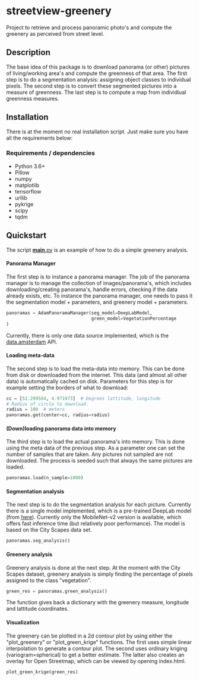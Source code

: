 # streetview-greenery

Project to retrieve and process panoramic photo's and compute the greenery as perceived from street level.

## Description

The base idea of this package is to download panorama (or other) pictures of living/working area's and compute the greenness of that area. The first step is to do a segmentation analysis: assigning object classes to individual pixels. The second step is to convert these segmented pictures into a measure of greenness. The last step is to compute a map from individiual greenness measures. 

## Installation

There is at the moment no real installation script. Just make sure you have all the requirements below:

### Requirements / dependencies

- Python 3.6+
- Pillow
- numpy
- matplotlib
- tensorflow
- urllib
- pykrige
- scipy
- tqdm

## Quickstart

The script [__main__.py](__main__.py) is an example of how to do a simple greenery analysis.

#### Panorama Manager

The first step is to instance a panorama manager. The job of the panorama manager is to manage the collection of images/panorama's, which includes downloading/creating panorama's, handle errors, checking if the data already exists, etc. To instance the panorama manager, one needs to pass it the segmentation model + parameters, and greenery model + parameters.

```python
panoramas = AdamPanoramaManager(seg_model=DeepLabModel,
                                green_model=VegetationPercentage
)
```

Currently, there is only one data source implemented, which is the [data.amsterdam](http://data.amsterdam.nl) API. 

#### Loading meta-data

The second step is to load the meta-data into memory. This can be done from disk or downloaded from the internet. This data (and almost all other data) is automatically cached on disk. Parameters for this step is for example setting the borders of what to download:

```python 
cc = [52.299584, 4.971973]  # Degrees lattitude, longitude
# Radius of circle to download.
radius = 100  # meters
panoramas.get(center=cc, radius=radius)
```

#### (Down)loading panorama data into memory

The third step is to load the actual panorama's into memory. This is done using the meta data of the previous step. As a parameter one can set the number of samples that are taken. Any pictures not sampled are not downloaded. The process is seeded such that always the same pictures are loaded.

```python
panoramas.load(n_sample=1000)
```

#### Segmentation analysis

The next step is to do the segmentation analysis for each picture. Currently there is a single model implemented, which is a pre-trained DeepLab model (from [here](https://github.com/tensorflow/models/blob/master/research/deeplab/g3doc/model_zoo.md)). Currently only the MobileNet-v2 version is available, which offers fast inference time (but relatively poor performance). The model is based on the City Scapes data set.

```python
panoramas.seg_analysis()
```

#### Greenery analysis

Greenery analysis is done at the next step. At the moment with the City Scapes dataset, greenery analysis is simply finding the percentage of pixels assigned to the class "vegetation".

```python
green_res = panoramas.green_analysis()
```

The function gives back a dictionary with the greenery measure, longitude and lattitude coordinates.

#### Visualization

The greenery can be plotted in a 2d contour plot by using either the "plot\_greenery" or "plot\_green\_krige" functions. The first uses simple linear interpolation to generate a contour plot. The second uses ordinary kriging (variogram=spherical) to get a better estimate. The latter also creates an overlay for Open Streetmap, which can be viewed by opening index.html.

```python
plot_green_krige(green_res)
```
